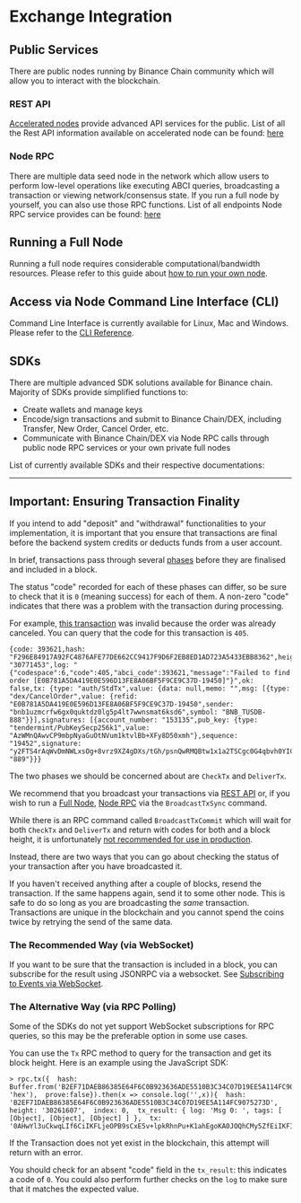 # Exchange Integration

## Public Services <a id="public-services"></a>

There are public nodes running by Binance Chain community which will allow you to interact with the blockchain.

### REST API <a id="rest-api"></a>

​[Accelerated nodes](https://docs.binance.org/faq.html#what-is-the-accelerated-node) provide advanced API services for the public. List of all the Rest API information available on accelerated node can be found: [here](https://docs.binance.org/api-reference/dex-api/paths.html)​

### Node RPC <a id="node-rpc"></a>

There are multiple data seed node in the network which allow users to perform low-level operations like executing ABCI queries, broadcasting a transaction or viewing network/consensus state. If you run a full node by yourself, you can also use those RPC functions. List of all endpoints Node RPC service provides can be found: [here](https://docs.binance.org/api-reference/node-rpc.html)​

## Running a Full Node <a id="running-a-full-node"></a>

Running a full node requires considerable computational/bandwidth resources. Please refer to this guide about [how to run your own node](https://docs.binance.org/fullnode.html).

## Access via Node Command Line Interface \(CLI\) <a id="access-via-node-command-line-interface-cli"></a>

Command Line Interface is currently available for Linux, Mac and Windows. Please refer to the [CLI Reference](https://docs.binance.org/api-reference/cli.html).

## SDKs <a id="sdks"></a>

There are multiple advanced SDK solutions available for Binance chain. Majority of SDKs provide simplified functions to:

* Create wallets and manage keys
* Encode/sign transactions and submit to Binance Chain/DEX, including Transfer, New Order, Cancel Order, etc.
* Communicate with Binance Chain/DEX via Node RPC calls through public node RPC services or your own private full nodes

List of currently available SDKs and their respective documentations:

* * * * * * * 
## Important: Ensuring Transaction Finality <a id="important-ensuring-transaction-finality"></a>

If you intend to add "deposit" and "withdrawal" functionalities to your implementation, it is important that you ensure that transactions are final before the backend system credits or deducts funds from a user account.

In brief, transactions pass through several [phases](https://tendermint.com/docs/spec/abci/abci.html#overview) before they are finalised and included in a block.

The status "code" recorded for each of these phases can differ, so be sure to check that it is `0` \(meaning success\) for each of them. A non-zero "code" indicates that there was a problem with the transaction during processing.

For example, [this transaction](https://explorer.binance.org/tx/F296E84917A92FC4876AFE77DE662CC9417F9D6F2EB8ED1AD723A5433EBB8362) was invalid because the order was already canceled. You can query that the code for this transaction is `405`.

```text
{code: 393621,hash: "F296E84917A92FC4876AFE77DE662CC9417F9D6F2EB8ED1AD723A5433EBB8362",height: "30771453",log: "{"codespace":6,"code":405,"abci_code":393621,"message":"Failed to find order [E0B781A5DA419E0E596D13FE8A06BF5F9CE9C37D-19450]"}",ok: false,tx: {type: "auth/StdTx",value: {data: null,memo: "",msg: [{type: "dex/CancelOrder",value: {refid: "E0B781A5DA419E0E596D13FE8A06BF5F9CE9C37D-19450",sender: "bnb1uzmcrfw6gx0quktdz0lg5p4lt7wwnsmat6ksd6",symbol: "BNB_TUSDB-888"}}],signatures: [{account_number: "153135",pub_key: {type: "tendermint/PubKeySecp256k1",value: "AzWMnQAwvCP9mbpNyaGuOtNVum1ktvlBb+XFy8D50xmh"},sequence: "19452",signature: "y2FTS4rAqWvDmNWLxsOg+8vrz9XZ4gDXs/tGh/psnQwRMQBtw1x1a2TSCgc0G4qbvh0YICe5ZvJFRNvg/zGG7w=="}],source: "889"}}}
```

The two phases we should be concerned about are `CheckTx` and `DeliverTx`.

We recommend that you broadcast your transactions via [REST API](exchange-integration.md) or, if you wish to run a [Full Node](exchange-integration.md), [Node RPC](exchange-integration.md) via the `BroadcastTxSync` command.

While there is an RPC command called `BroadcastTxCommit` which will wait for both `CheckTx` and `DeliverTx` and return with codes for both and a block height, it is unfortunately [not recommended for use in production](https://github.com/tendermint/tendermint/blob/e3a97b09814bf9289e8c10420af38ce369160752/rpc/core/mempool.go#L154).

Instead, there are two ways that you can go about checking the status of your transaction after you have broadcasted it.

If you haven't received anything after a couple of blocks, resend the transaction. If the same happens again, send it to some other node. This is safe to do so long as you are broadcasting the _same_ transaction. Transactions are unique in the blockchain and you cannot spend the coins twice by retrying the send of the same data.

### The Recommended Way \(via WebSocket\) <a id="the-recommended-way-via-websocket"></a>

If you want to be sure that the transaction is included in a block, you can subscribe for the result using JSONRPC via a websocket. See [Subscribing to Events via WebSocket](https://docs.binance.org/api-reference/node-rpc.html#631-subscribe).

### The Alternative Way \(via RPC Polling\) <a id="the-alternative-way-via-rpc-polling"></a>

Some of the SDKs do not yet support WebSocket subscriptions for RPC queries, so this may be the preferable option in some use cases.

You can use the `Tx` RPC method to query for the transaction and get its block height. Here is an example using the JavaScript SDK:

```text
> rpc.tx({  hash: Buffer.from('B2EF71DAEB86385E64F6C0B923636ADE5510B3C34C07D19EE5A114FC9075273D', 'hex'),  prove:false}).then(x => console.log('',x)){  hash: 'B2EF71DAEB86385E64F6C0B923636ADE5510B3C34C07D19EE5A114FC9075273D',  height: '30261607',  index: 0,  tx_result: { log: 'Msg 0: ', tags: [ [Object], [Object], [Object] ] },  tx: '0AHwYl3uCkwqLIf6CiIKFLjeOPB9sCxE5v+lpkRhnPu+K1ahEgoKA0JOQhCMy5ZfEiIKFI6nDX0uqKFLorM9GNXfvW+uCm6oEgoKA0JOQhCMy5ZfEnEKJuta6YchA6Xy63LJBSKNsW1nkGMbPyvWl7VDeD/lVByJrtnB3v1kEkA243QKSCn5GxFSTFbh6EA8ZuqdO+0UTR8+Vq7CDikOzCIpuRo95Ww7zak0qXRmL3/shGkwHcvB4l9ofF61mSQgGKfQCSDDARoJMTAxNzg5MTEz'}
```

If the Transaction does not yet exist in the blockchain, this attempt will return with an error.

You should check for an absent "code" field in the `tx_result`: this indicates a code of `0`. You could also perform further checks on the `log` to make sure that it matches the expected value.

